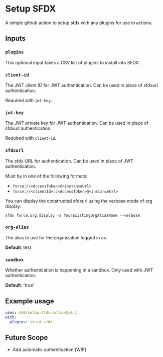 # Setup SFDX

A simple github action to setup sfdx with any plugins for use in actions.

## Inputs

### `plugins`

This optional input takes a CSV list of plugins to install into SFDX.

### `client-id`

The JWT client ID for JWT authentication. Can be used in place of sfdxurl authentication.

Required with `jwt-key`.
### `jwt-key`

The JWT private key for JWT authentication. Can be used in place of sfdxurl authentication.

Required with `client-id`.
### `sfdxurl`

The sfdx URL for authentication. Can be used in place of JWT authentication.

Must by in one of the following formats:
- `force://<AccessToken>@<instanceUrl>`
- `force://<clientId>::<AccessToken>@<instanceUrl>`

You can display the constructed sfdxurl using the verbose mode of org display:
```
sfdx force:org:display -a YourExistingOrgAliasName --verbose
```

### `org-alias`

The alias to use for the organization logged in as.

**Default**: test
### `sandbox`

Whether authentication is happening in a sandbox. Only used with JWT authentication.

**Default**: 'true'

## Example usage

```yaml
uses: m50/setup-sfdx-action@v0.1
with:
  plugins: skuid-sfdx
```

## Future Scope

- Add automatic authentication [WIP]
